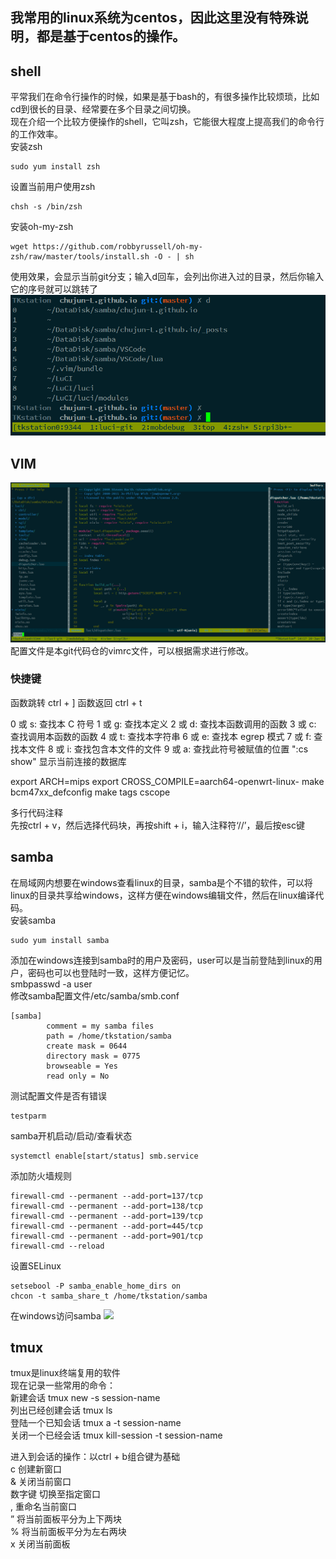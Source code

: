 ## 我常用的linux系统为centos，因此这里没有特殊说明，都是基于centos的操作。

## shell
平常我们在命令行操作的时候，如果是基于bash的，有很多操作比较烦琐，比如cd到很长的目录、经常要在多个目录之间切换。   
现在介绍一个比较方便操作的shell，它叫zsh，它能很大程度上提高我们的命令行的工作效率。   
安装zsh
```shell
sudo yum install zsh
```
设置当前用户使用zsh
```shell
chsh -s /bin/zsh
```
安装oh-my-zsh
```shell
wget https://github.com/robbyrussell/oh-my-zsh/raw/master/tools/install.sh -O - | sh
```

使用效果，会显示当前git分支；输入d回车，会列出你进入过的目录，然后你输入它的序号就可以跳转了
![](https://raw.githubusercontent.com/chujun-L/chujun-L.github.io/master/images/zsh.png)



## VIM
![](https://raw.githubusercontent.com/chujun-L/chujun-L.github.io/master/images/vim.png)
配置文件是本git代码仓的vimrc文件，可以根据需求进行修改。

### 快捷键
函数跳转        ctrl + ]
函数返回        ctrl + t

0 或 s: 查找本 C 符号
1 或 g: 查找本定义
2 或 d: 查找本函数调用的函数
3 或 c: 查找调用本函数的函数
4 或 t: 查找本字符串
6 或 e: 查找本 egrep 模式
7 或 f: 查找本文件
8 或 i: 查找包含本文件的文件
9 或 a: 查找此符号被赋值的位置
":cs show" 显示当前连接的数据库

export ARCH=mips
export CROSS_COMPILE=aarch64-openwrt-linux-
make bcm47xx_defconfig
make tags cscope

多行代码注释    
先按ctrl + v，然后选择代码块，再按shift + i，输入注释符‘//’，最后按esc键


## samba
在局域网内想要在windows查看linux的目录，samba是个不错的软件，可以将linux的目录共享给windows，这样方便在windows编辑文件，然后在linux编译代码。   
安装samba   
```shell
sudo yum install samba
```
添加在windows连接到samba时的用户及密码，user可以是当前登陆到linux的用户，密码也可以也登陆时一致，这样方便记忆。   
smbpasswd -a user   
修改samba配置文件/etc/samba/smb.conf    
````
[samba]
        comment = my samba files
        path = /home/tkstation/samba
        create mask = 0644
        directory mask = 0775
        browseable = Yes
        read only = No
````
测试配置文件是否有错误   
```
testparm
````
samba开机启动/启动/查看状态   
```
systemctl enable[start/status] smb.service
````
添加防火墙规则    
```
firewall-cmd --permanent --add-port=137/tcp
firewall-cmd --permanent --add-port=138/tcp
firewall-cmd --permanent --add-port=139/tcp
firewall-cmd --permanent --add-port=445/tcp
firewall-cmd --permanent --add-port=901/tcp 
firewall-cmd --reload
```
设置SELinux
```
setsebool -P samba_enable_home_dirs on
chcon -t samba_share_t /home/tkstation/samba
```
在windows访问samba
![](https://raw.githubusercontent.com/chujun-L/chujun-L.github.io/master/images/windows%E7%99%BB%E9%99%86samba.png)

## tmux   
tmux是linux终端复用的软件 [](https://github.com/tmux/tmux/wiki)    
现在记录一些常用的命令：   
新建会话               tmux new -s session-name   
列出已经创建会话        tmux ls      
登陆一个已知会话        tmux a -t session-name    
关闭一个已经会话        tmux kill-session -t session-name   

进入到会话的操作：以ctrl + b组合键为基础     
c       创建新窗口   
&       关闭当前窗口   
数字键   切换至指定窗口   
,       重命名当前窗口    
”       将当前面板平分为上下两块   
%       将当前面板平分为左右两块   
x       关闭当前面板   



